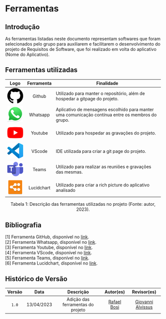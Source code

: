 # Ferramentas

## Introdução

  As ferramentas listadas neste documento representam softwares que foram selecionados pelo grupo para auxiliarem e facilitarem o
  desenvolvimento do projeto de Requisitos de Software, que foi realizado em volta do aplicativo (Nome do Aplicativo).

## Ferramentas utilizadas

| Logo | Ferramenta | Finalidade |
| :-----: | :----: | ----------- |
| <img src="../img/icon-github.png" alt="Github" width=75px> | Github  | Utilizado para manter o repositório, além de hospedar a gitpage do projeto. |
| <img src="../img/icon-whatsapp.png" alt="Whatsapp" width=75px> | Whatsapp | Aplicativo de mensagens escolhido para manter uma comunicação contínua entre os membros do grupo. |
| <img src="../img/icon-youtube.png" alt="YouTube" width=75px> | Youtube | Utilizado para hospedar as gravações do projeto. |
| <img src="../img/icon_vscode.png" alt="VScode" width=75px> | VScode | IDE utilizada para criar a git page do projeto. |
| <img src="../img/icon_teams.png" alt="Teams" width=75px> | Teams | Utilizado para realizar as reuniões e gravações das mesmas. |
| <img src="../img/icon_lucidhart.png" alt="Lucid Hart" width=75px> | Lucidchart | Utilizado para criar a rich picture do aplicativo analisado |

<div align= "center">
<p>Tabela 1: Descrição das ferramentas utilizadas no projeto (Fonte: autor, 2023). </p>
</div>

## Bibliografia

[1] Ferramenta GitHub, disponível no [link](https://github.com). <br/>
[2] Ferramenta Whatsapp, disponível no [link](https://www.whatsapp.com/). <br/>
[3] Ferramenta Youtube, disponível no [link](https://youtube.com). <br/>
[4] Ferramenta VScode, disponível no [link](https://code.visualstudio.com/). <br/>
[5] Ferramenta Teams, disponível no [link](https://www.microsoft.com/pt-br/microsoft-teams/log-in). <br/>
[6] Ferramenta Lucidchart, disponível no [link](https://www.lucidchart.com/pages/pt). <br/>

## Histórico de Versão

| Versão | Data    | Descrição                 | Autor(es)     |  Revisor(es)  |
| :-: | :-: | :-: | :-: | :-: |
| `1.0` | 13/04/2023 | Adição das ferramentas do projeto | [Rafael Bosi](https://github.com/StrangeUnit28) | [Giovanni Alvissus](https://github.com/giovanni1106) |
